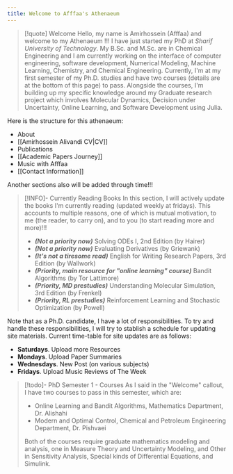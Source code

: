 ```yaml
---
title: Welcome to Afffaa's Athenaeum
---
```


> [!quote] Welcome
> Hello, my name is Amirhossein (Afffaa) and welcome to my Athenaeum !!!
> I have just started my PhD at _Sharif University of Technology_. My B.Sc. and M.Sc. are in Chemical Engineering and I am currently working on the interface of computer engineering, software development, Numerical Modeling, Machine Learning, Chemistry, and Chemical Engineering. Currently, I'm at my first semester of my Ph.D. studies and have two courses (details are at the bottom of this page) to pass. Alongside the courses, I'm building up my specific knowledge around my Graduate research project which involves Molecular Dynamics, Decision under Uncertainty, Online Learning, and Software Development using Julia. 


Here is the structure for this athenaeum:
- About
- [[Amirhossein Alivandi CV|CV]]
- Publications
- [[Academic Papers Journey]]
- Music with Afffaa
- [[Contact Information]]

Another sections also will be added through time!!!


> [!INFO]- Currently Reading Books
> In this section, I will actively update the books I'm currently reading (updated weekly at fridays). This accounts to multiple reasons, one of which is mutual motivation, to me (the reader, to carry on), and to you (to start reading more and more)!!!
>
> - ***(Not a priority now)*** Solving ODEs I, 2nd Edition (by Hairer) 
> - ***(Not a priority now)*** Evaluating Derivatives (by Griewank) 
> - ***(It's not a tiresome read)*** English for Writing Research Papers, 3rd Edition (by Wallwork) 
> - ***(Priority, main resource for "online learning" course)*** Bandit Algorithms (by Tor Lattimore)
> - ***(Priority, MD prestudies)*** Understanding Molecular Simulation, 3rd Edition (by Frenkel) 
> - ***(Priority, RL prestudies)*** Reinforcement Learning and Stochastic Optimization (by Powell) 

Note that as a Ph.D. candidate, I have a lot of responsibilities. To try and handle these responsibilities, I will try to stablish a schedule for updating site materials. Current time-table for site updates are as follows:
- **Saturdays**. Upload more Resources
- **Mondays**. Upload Paper Summaries
- **Wednesdays**. New Post (on various subjects)
- **Fridays**. Upload Music Reviews of The Week


> [!todo]- PhD Semester 1 - Courses
> As I said in the "Welcome" callout, I have two courses to pass in this semester, which are:
>
> - Online Learning and Bandit Algorithms, Mathematics Department, Dr. Alishahi
> - Modern and Optimal Control, Chemical and Petroleum Engineering Department, Dr. Pishvaei
>
> Both of the courses require graduate mathematics modeling and analysis, one in Measure Theory and Uncertainty Modeling, and Other in Sensitivity Analysis, Special kinds of Differential Equations, and Simulink.

